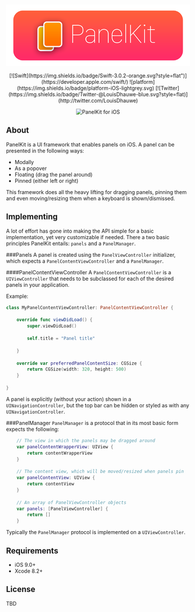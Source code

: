<p align="center">
<img src="readme-resources/hero.png" style="max-height: 300px;" alt="PanelKit for iOS">
</p>

<center>[![Swift](https://img.shields.io/badge/Swift-3.0.2-orange.svg?style=flat")](https://developer.apple.com/swift/)
![platform](https://img.shields.io/badge/platform-iOS-lightgrey.svg)
[![Twitter](https://img.shields.io/badge/Twitter-@LouisDhauwe-blue.svg?style=flat)](http://twitter.com/LouisDhauwe)
</center>

<p align="center">
<img src="readme-resources/example.gif" style="max-height: 4480px;" alt="PanelKit for iOS">
</p>

## About
PanelKit is a UI framework that enables panels on iOS. A panel can be presented in the following ways:

* Modally
* As a popover
* Floating (drag the panel around)
* Pinned (either left or right)


This framework does all the heavy lifting for dragging panels, pinning them and even moving/resizing them when a keyboard is shown/dismissed.


## Implementing
A lot of effort has gone into making the API simple for a basic implementation, yet very customizable if needed. There a two basic principles PanelKit entails: ```panels``` and a ```PanelManager```.

###Panels
A panel is created using the ```PanelViewController``` initializer, which expects a ```PanelContentViewController``` and a ```PanelManager```.

####PanelContentViewController
A ```PanelContentViewController``` is a ```UIViewController``` that needs to be subclassed for each of the desired panels in your application. 

Example:

```swift
class MyPanelContentViewController: PanelContentViewController {
	
    override func viewDidLoad() {
        super.viewDidLoad()

		self.title = "Panel title"
		
    }
	
	override var preferredPanelContentSize: CGSize {
		return CGSize(width: 320, height: 500)
	}
	
}

```  

A panel is explicitly (without your action) shown in a ```UINavigationController```, but the top bar can be hidden or styled as with any ```UINavigationController```.


###PanelManager
```PanelManager``` is a protocol that in its most basic form expects the following:

```swift
	// The view in which the panels may be dragged around
	var panelContentWrapperView: UIView {
		return contentWrapperView
	}
	
	// The content view, which will be moved/resized when panels pin
	var panelContentView: UIView {
		return contentView
	}
	
	// An array of PanelViewController objects
	var panels: [PanelViewController] {
		return []
	}

``` 

Typically the ```PanelManager``` protocol is implemented on a ```UIViewController```.


## Requirements

* iOS 9.0+
* Xcode 8.2+


## License

TBD